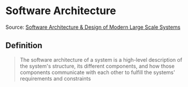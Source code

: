 # Software Architecture

Source: [Software Architecture & Design of Modern Large Scale Systems](https://www.udemy.com/course/software-architecture-design-of-modern-large-scale-systems/)

## Definition

> The software architecture of a system is a high-level description of the system's structure, its different components, and how those components communicate with each other to fulfill the systems' requirements and constraints
